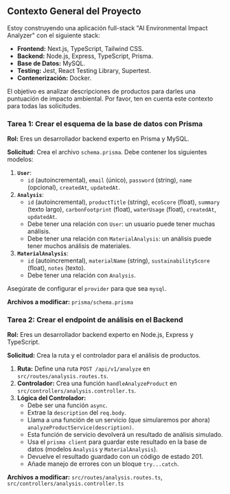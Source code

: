 ## Contexto General del Proyecto

Estoy construyendo una aplicación full-stack "AI Environmental Impact Analyzer" con el siguiente stack:

- **Frontend:** Next.js, TypeScript, Tailwind CSS.
- **Backend:** Node.js, Express, TypeScript, Prisma.
- **Base de Datos:** MySQL.
- **Testing:** Jest, React Testing Library, Supertest.
- **Contenerización:** Docker.

El objetivo es analizar descripciones de productos para darles una puntuación de impacto ambiental. Por favor, ten en cuenta este contexto para todas las solicitudes.

### Tarea 1: Crear el esquema de la base de datos con Prisma

**Rol:** Eres un desarrollador backend experto en Prisma y MySQL.

**Solicitud:** Crea el archivo `schema.prisma`. Debe contener los siguientes modelos:

1. **`User`**:
   - `id` (autoincremental), `email` (único), `password` (string), `name` (opcional), `createdAt`, `updatedAt`.
2. **`Analysis`**:
   - `id` (autoincremental), `productTitle` (string), `ecoScore` (float), `summary` (texto largo), `carbonFootprint` (float), `waterUsage` (float), `createdAt`, `updatedAt`.
   - Debe tener una relación con `User`: un usuario puede tener muchas análisis.
   - Debe tener una relación con `MaterialAnalysis`: un análisis puede tener muchos análisis de materiales.
3. **`MaterialAnalysis`**:
   - `id` (autoincremental), `materialName` (string), `sustainabilityScore` (float), `notes` (texto).
   - Debe tener una relación con `Analysis`.

Asegúrate de configurar el `provider` para que sea `mysql`.

**Archivos a modificar:** `prisma/schema.prisma`

### Tarea 2: Crear el endpoint de análisis en el Backend

**Rol:** Eres un desarrollador backend experto en Node.js, Express y TypeScript.

**Solicitud:** Crea la ruta y el controlador para el análisis de productos.

1. **Ruta:** Define una ruta `POST /api/v1/analyze` en `src/routes/analysis.routes.ts`.
2. **Controlador:** Crea una función `handleAnalyzeProduct` en `src/controllers/analysis.controller.ts`.
3. **Lógica del Controlador:**
   - Debe ser una función `async`.
   - Extrae la `description` del `req.body`.
   - Llama a una función de un servicio (que simularemos por ahora) `analyzeProductService(description)`.
   - Esta función de servicio devolverá un resultado de análisis simulado.
   - Usa el `prisma client` para guardar este resultado en la base de datos (modelos `Analysis` y `MaterialAnalysis`).
   - Devuelve el resultado guardado con un código de estado 201.
   - Añade manejo de errores con un bloque `try...catch`.

**Archivos a modificar:** `src/routes/analysis.routes.ts`, `src/controllers/analysis.controller.ts`